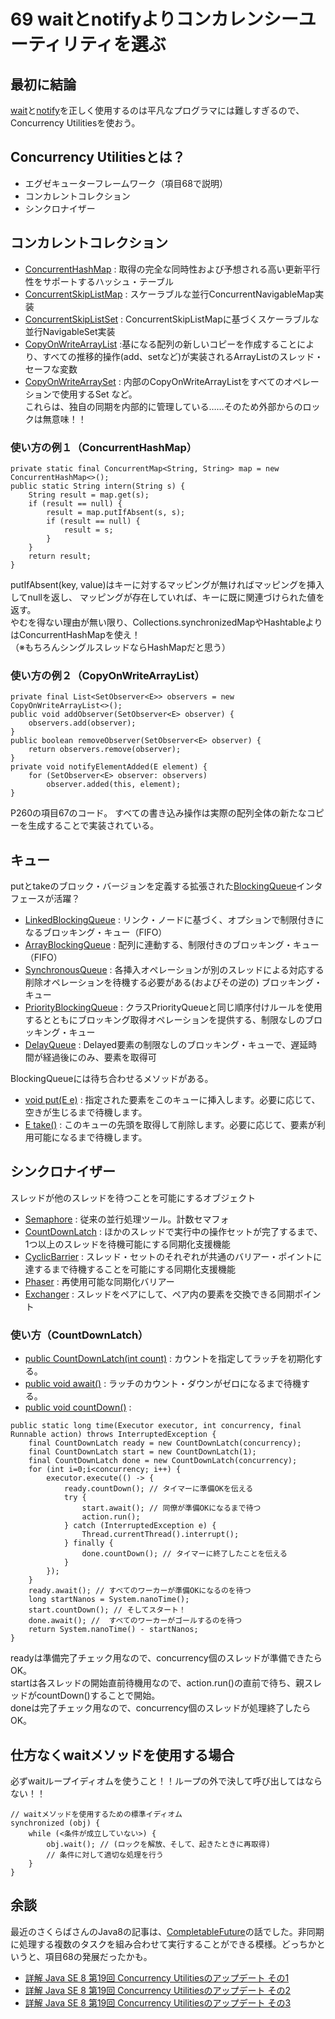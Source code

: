 # 69 waitとnotifyよりコンカレンシーユーティリティを選ぶ

## 最初に結論
[wait](http://docs.oracle.com/javase/jp/8/api/java/lang/Object.html#wait--)と[notify](http://docs.oracle.com/javase/jp/8/api/java/lang/Object.html#notify--)を正しく使用するのは平凡なプログラマには難しすぎるので、Concurrency Utilitiesを使おう。

## Concurrency Utilitiesとは？
+ エグゼキューターフレームワーク（項目68で説明）
+ コンカレントコレクション
+ シンクロナイザー

## コンカレントコレクション
+ [ConcurrentHashMap](http://docs.oracle.com/javase/jp/8/api/java/util/concurrent/ConcurrentHashMap.html) : 取得の完全な同時性および予想される高い更新平行性をサポートするハッシュ・テーブル
+ [ConcurrentSkipListMap](http://docs.oracle.com/javase/jp/8/api/java/util/concurrent/ConcurrentSkipListMap.html) : スケーラブルな並行ConcurrentNavigableMap実装
+ [ConcurrentSkipListSet](http://docs.oracle.com/javase/jp/8/api/java/util/concurrent/ConcurrentSkipListSet.html) : ConcurrentSkipListMapに基づくスケーラブルな並行NavigableSet実装
+ [CopyOnWriteArrayList](http://docs.oracle.com/javase/jp/8/api/java/util/concurrent/CopyOnWriteArrayList.html) :基になる配列の新しいコピーを作成することにより、すべての推移的操作(add、setなど)が実装されるArrayListのスレッド・セーフな変数
+ [CopyOnWriteArraySet](http://docs.oracle.com/javase/jp/8/api/java/util/concurrent/CopyOnWriteArraySet.html) : 内部のCopyOnWriteArrayListをすべてのオペレーションで使用するSet
など。<br>
これらは、独自の同期を内部的に管理している……そのため外部からのロックは無意味！！

### 使い方の例１（ConcurrentHashMap）
```
private static final ConcurrentMap<String, String> map = new ConcurrentHashMap<>();
public static String intern(String s) {
    String result = map.get(s);
    if (result == null) {
        result = map.putIfAbsent(s, s);
        if (result == null) {
            result = s;
        }
    }
    return result;
}
```
putIfAbsent(key, value)はキーに対するマッピングが無ければマッピングを挿入してnullを返し、
マッピングが存在していれば、キーに既に関連づけられた値を返す。<br>
やむを得ない理由が無い限り、Collections.synchronizedMapやHashtableよりはConcurrentHashMapを使え！<br>
（※もちろんシングルスレッドならHashMapだと思う）


### 使い方の例２（CopyOnWriteArrayList）
```
private final List<SetObserver<E>> observers = new CopyOnWriteArrayList<>();
public void addObserver(SetObserver<E> observer) {
    observers.add(observer);
}
public boolean removeObserver(SetObserver<E> observer) {
    return observers.remove(observer);
}
private void notifyElementAdded(E element) {
    for (SetObserver<E> observer: observers)
        observer.added(this, element);
}
```
P260の項目67のコード。
すべての書き込み操作は実際の配列全体の新たなコピーを生成することで実装されている。

## キュー
putとtakeのブロック・バージョンを定義する拡張された[BlockingQueue](http://docs.oracle.com/javase/jp/8/api/java/util/concurrent/BlockingQueue.html)インタフェースが活躍？
+ [LinkedBlockingQueue](http://docs.oracle.com/javase/jp/8/api/java/util/concurrent/LinkedBlockingQueue.html) : リンク・ノードに基づく、オプションで制限付きになるブロッキング・キュー（FIFO）
+ [ArrayBlockingQueue](http://docs.oracle.com/javase/jp/8/api/java/util/concurrent/ArrayBlockingQueue.html) : 配列に連動する、制限付きのブロッキング・キュー（FIFO）
+ [SynchronousQueue](http://docs.oracle.com/javase/jp/8/api/java/util/concurrent/SynchronousQueue.html) : 各挿入オペレーションが別のスレッドによる対応する削除オペレーションを待機する必要がある(およびその逆の) ブロッキング・キュー
+ [PriorityBlockingQueue](http://docs.oracle.com/javase/jp/8/api/java/util/concurrent/PriorityBlockingQueue.html) : クラスPriorityQueueと同じ順序付けルールを使用するとともにブロッキング取得オペレーションを提供する、制限なしのブロッキング・キュー
+ [DelayQueue](http://docs.oracle.com/javase/jp/8/api/java/util/concurrent/DelayQueue.html) : Delayed要素の制限なしのブロッキング・キューで、遅延時間が経過後にのみ、要素を取得可

BlockingQueueには待ち合わせるメソッドがある。
+ [void put(E e)](http://docs.oracle.com/javase/jp/8/api/java/util/concurrent/BlockingQueue.html#put-E-) : 指定された要素をこのキューに挿入します。必要に応じて、空きが生じるまで待機します。
+ [E take()](http://docs.oracle.com/javase/jp/8/api/java/util/concurrent/BlockingQueue.html#take--) : このキューの先頭を取得して削除します。必要に応じて、要素が利用可能になるまで待機します。

## シンクロナイザー
スレッドが他のスレッドを待つことを可能にするオブジェクト
+ [Semaphore](http://docs.oracle.com/javase/jp/8/api/java/util/concurrent/Semaphore.html) : 従来の並行処理ツール。計数セマフォ
+ [CountDownLatch](http://docs.oracle.com/javase/jp/8/api/java/util/concurrent/CountDownLatch.html) : ほかのスレッドで実行中の操作セットが完了するまで、1つ以上のスレッドを待機可能にする同期化支援機能
+ [CyclicBarrier](http://docs.oracle.com/javase/jp/8/api/java/util/concurrent/CyclicBarrier.html) : スレッド・セットのそれぞれが共通のバリアー・ポイントに達するまで待機することを可能にする同期化支援機能
+ [Phaser](http://docs.oracle.com/javase/jp/8/api/java/util/concurrent/Phaser.html) : 再使用可能な同期化バリアー
+ [Exchanger](http://docs.oracle.com/javase/jp/8/api/java/util/concurrent/Exchanger.html) : スレッドをペアにして、ペア内の要素を交換できる同期ポイント

### 使い方（CountDownLatch）
+ [public CountDownLatch(int count)](http://docs.oracle.com/javase/jp/8/api/java/util/concurrent/CountDownLatch.html#CountDownLatch-int-) : カウントを指定してラッチを初期化する。
+ [public void await()](http://docs.oracle.com/javase/jp/8/api/java/util/concurrent/CountDownLatch.html#await--) : ラッチのカウント・ダウンがゼロになるまで待機する。
+ [public void countDown()](http://docs.oracle.com/javase/jp/8/api/java/util/concurrent/CountDownLatch.html#countDown--) :
```
public static long time(Executor executor, int concurrency, final Runnable action) throws InterruptedException {
    final CountDownLatch ready = new CountDownLatch(concurrency);
    final CountDownLatch start = new CountDownLatch(1);
    final CountDownLatch done = new CountDownLatch(concurrency);
    for (int i=0;i<concurrency; i++) {
        executor.execute(() -> {
            ready.countDown(); // タイマーに準備OKを伝える
            try {
                start.await(); // 同僚が準備OKになるまで待つ
                action.run();
            } catch (InterruptedException e) {
                Thread.currentThread().interrupt();
            } finally {
                done.countDown(); // タイマーに終了したことを伝える
            }
        });
    }
    ready.await(); // すべてのワーカーが準備OKになるのを待つ
    long startNanos = System.nanoTime();
    start.countDown(); // そしてスタート！
    done.await(); //  すべてのワーカーがゴールするのを待つ
    return System.nanoTime() - startNanos;
}
```
readyは準備完了チェック用なので、concurrency個のスレッドが準備できたらOK。<br>
startは各スレッドの開始直前待機用なので、action.run()の直前で待ち、親スレッドがcountDown()することで開始。<br>
doneは完了チェック用なので、concurrency個のスレッドが処理終了したらOK。

## 仕方なくwaitメソッドを使用する場合
必ずwaitループイディオムを使うこと！！ループの外で決して呼び出してはならない！！
```
// waitメソッドを使用するための標準イディオム
synchronized (obj) {
	while (<条件が成立していない>) {
		obj.wait(); // (ロックを解放、そして、起きたときに再取得)
		// 条件に対して適切な処理を行う
	}
}
```

## 余談
最近のさくらばさんのJava8の記事は、[CompletableFuture](http://docs.oracle.com/javase/jp/8/api/java/util/concurrent/CompletableFuture.html)の話でした。非同期に処理する複数のタスクを組み合わせて実行することができる模様。どっちかというと、項目68の発展だったかも。
+ [詳解 Java SE 8 第19回 Concurrency Utilitiesのアップデート その1](http://itpro.nikkeibp.co.jp/atcl/column/14/224071/010400014/)
+ [詳解 Java SE 8 第19回 Concurrency Utilitiesのアップデート その2](http://itpro.nikkeibp.co.jp/atcl/column/14/224071/010400015/)
+ [詳解 Java SE 8 第19回 Concurrency Utilitiesのアップデート その3](http://itpro.nikkeibp.co.jp/atcl/column/14/224071/012900016/)

